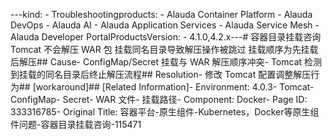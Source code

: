 ---kind:   - Troubleshootingproducts:    - Alauda Container Platform   - Alauda DevOps   - Alauda AI   - Alauda Application Services   - Alauda Service Mesh   - Alauda Developer PortalProductsVersion:   - 4.1.0,4.2.x---<!-- A type of document that involves encountering a fault, diag...it, performing root cause analysis, and providing solutions. --># 容器目录挂载咨询Tomcat 不会解压 WAR 包 挂载同名目录导致解压操作被跳过 挂载顺序为先挂载后解压## Cause- ConfigMap/Secret 挂载与 WAR 解压顺序冲突- Tomcat 检测到挂载的同名目录后终止解压流程## Resolution- 修改 Tomcat 配置调整解压行为## [workaround]## [Related Information]- Environment: 4.0.3- Tomcat- ConfigMap- Secret- WAR 文件- 挂载路径- Component: Docker- Page ID: 333316785- Original Title: 容器平台-原生组件-Kubernetes，Docker等原生组件问题-容器目录挂载咨询-115471